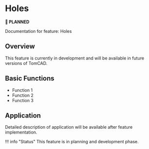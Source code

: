 # Holes

**🔄 PLANNED**

Documentation for feature: Holes

## Overview

This feature is currently in development and will be available in future versions of TomCAD.

## Basic Functions

- Function 1
- Function 2  
- Function 3

## Application

Detailed description of application will be available after feature implementation.

!!! info "Status"
    This feature is in planning and development phase.
